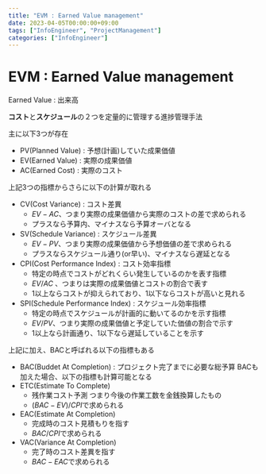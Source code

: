 ```yaml
---
title: "EVM : Earned Value management"
date: 2023-04-05T00:00:00+09:00
tags: ["InfoEngineer", "ProjectManagement"]
categories: ["InfoEngineer"]
---
```

# EVM : Earned Value management

Earned Value : 出来高

**コスト**と**スケジュール**の２つを定量的に管理する進捗管理手法

主に以下3つが存在
- PV(Planned Value) : 予想(計画)していた成果価値
- EV(Earned Value) : 実際の成果価値
- AC(Earned Cost) : 実際のコスト

上記3つの指標からさらに以下の計算が取れる
- CV(Cost Variance) : コスト差異
  - $EV-AC$、つまり実際の成果価値から実際のコストの差で求められる
  - プラスなら予算内、マイナスなら予算オーバとなる
- SV(Schedule Variance) : スケジュール差異
  - $EV-PV$、つまり実際の成果価値から予想価値の差で求められる
  - プラスならスケジュール通り(or早い)、マイナスなら遅延となる
- CPI(Cost Performance Index) : コスト効率指標
  - 特定の時点でコストがどれくらい発生しているのかを表す指標
  - $EV/AC$ 、つまりは実際の成果価値とコストの割合で表す
  - 1以上ならコストが抑えられており、1以下ならコストが高いと見れる
- SPI(Schedule Performance Index) : スケジュール効率指標
  - 特定の時点でスケジュールが計画的に動いてるのかを示す指標
  - $EV/PV$、つまり実際の成果価値と予定していた価値の割合で示す
  - 1以上なら計画通り、1以下なら遅延していることを示す

上記に加え、BACと呼ばれる以下の指標もある
- BAC(Buddet At Completion) : プロジェクト完了までに必要な総予算
BACも加えた場合、以下の指標も計算可能となる
- ETC(Estimate To Complete)
  - 残作業コスト予測 つまり今後の作業工数を金銭換算したもの
  - $(BAC - EV)/ CPI$で求められる
- EAC(Estimate At Completion)
  - 完成時のコスト見積もりを指す
  - $BAC / CPI$で求められる
- VAC(Variance At Completion)
  - 完了時のコスト差異を指す
  - $BAC - EAC$で求められる